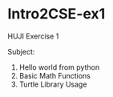 # Intro2CSE-ex1
HUJI Exercise 1

Subject:
1) Hello world from python
2) Basic Math Functions
3) Turtle Library Usage
